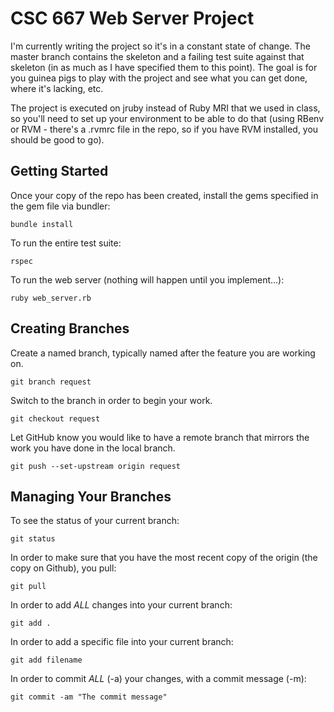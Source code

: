 # CSC 667 Web Server Project

I'm currently writing the project so it's in a constant state of change.  The master branch 
contains the skeleton and a failing test suite against that skeleton (in as much as I have 
specified them to this point). The goal is for you guinea pigs to play with the project and 
see what you can get done, where it's lacking, etc.

The project is executed on jruby instead of Ruby MRI that we used in class, so you'll need 
to set up your environment to be able to do that (using RBenv or RVM - there's a .rvmrc file 
in the repo, so if you have RVM installed, you should be good to go).

## Getting Started

Once your copy of the repo has been created, install the gems specified
in the gem file via bundler:
```
bundle install
```

To run the entire test suite:
```
rspec
```

To run the web server (nothing will happen until you implement...):
```
ruby web_server.rb
```

## Creating Branches

Create a named branch, typically named after the feature you are working
on.
```
git branch request
```

Switch to the branch in order to begin your work.
```
git checkout request
```

Let GitHub know you would like to have a remote branch that mirrors the
work you have done in the local branch.
```
git push --set-upstream origin request
```

## Managing Your Branches

To see the status of your current branch:
```
git status
```

In order to make sure that you have the most recent copy of the origin
(the copy on Github), you pull:
```
git pull
```

In order to add *ALL* changes into your current branch:
```
git add . 
```
In order to add a specific file into your current branch:
```
git add filename
```

In order to commit *ALL* (-a) your changes, with a commit message (-m):
```
git commit -am "The commit message"
```
